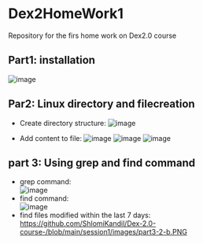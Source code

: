 # Dex2HomeWork1
Repository for the firs home work on Dex2.0 course

## Part1: installation
![image](https://github.com/user-attachments/assets/2f044e80-3af7-4809-bf2c-7b0e929628e9)


## Par2: Linux directory and filecreation
  - Create directory structure:
    ![image](https://github.com/user-attachments/assets/06c36273-403f-4098-b749-0fdc6cb045dc)
    
  - Add content to file:
    ![image](https://github.com/user-attachments/assets/af16caf9-e5bb-421f-a2dc-9f46a509f817)
    ![image](https://github.com/user-attachments/assets/064fbb17-84e7-4f03-b6bc-78c66ec483ce)
    ![image](https://github.com/user-attachments/assets/e79c89f4-4da7-4519-9aac-e4d333e55463)


## part 3: Using grep and find command
  - grep command:  
    ![image](https://github.com/user-attachments/assets/fb0b0037-06e7-4a36-81c7-1d8092344b8b)
  - find command:  
    ![image](https://github.com/user-attachments/assets/08cf93f3-920b-440b-8ca7-208a51d87678)
  - find files modified within the last 7 days:  
    https://github.com/ShlomiKandil/Dex-2.0-course-/blob/main/session1/images/part3-2-b.PNG




    

